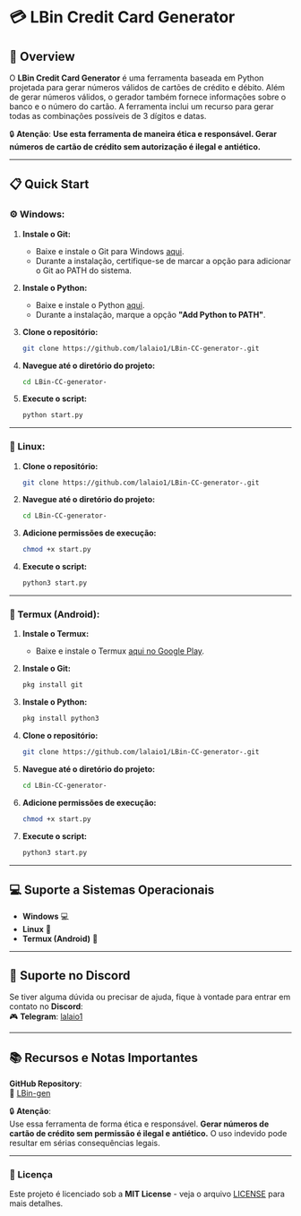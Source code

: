 # 💳 LBin Credit Card Generator

## 🚀 Overview

O **LBin Credit Card Generator** é uma ferramenta baseada em Python projetada para gerar números válidos de cartões de crédito e débito. Além de gerar números válidos, o gerador também fornece informações sobre o banco e o número do cartão. A ferramenta inclui um recurso para gerar todas as combinações possíveis de 3 dígitos e datas.

🔒 **Atenção**: **Use esta ferramenta de maneira ética e responsável. Gerar números de cartão de crédito sem autorização é ilegal e antiético.**

---

## 📋 Quick Start

### ⚙️ Windows:

1. **Instale o Git:**
   - Baixe e instale o Git para Windows [aqui](https://gitforwindows.org/).
   - Durante a instalação, certifique-se de marcar a opção para adicionar o Git ao PATH do sistema.

2. **Instale o Python:**
   - Baixe e instale o Python [aqui](https://www.python.org/downloads/).
   - Durante a instalação, marque a opção **"Add Python to PATH"**.

3. **Clone o repositório:**
   ```bash
   git clone https://github.com/lalaio1/LBin-CC-generator-.git
   ```

4. **Navegue até o diretório do projeto:**
   ```bash
   cd LBin-CC-generator-
   ```

5. **Execute o script:**
   ```bash
   python start.py
   ```

---

### 🐧 Linux:

1. **Clone o repositório:**
   ```bash
   git clone https://github.com/lalaio1/LBin-CC-generator-.git
   ```

2. **Navegue até o diretório do projeto:**
   ```bash
   cd LBin-CC-generator-
   ```

3. **Adicione permissões de execução:**
   ```bash
   chmod +x start.py
   ```

4. **Execute o script:**
   ```bash
   python3 start.py
   ```

---

### 📱 Termux (Android):

1. **Instale o Termux:**
   - Baixe e instale o Termux [aqui no Google Play](https://play.google.com/store/apps/details?id=com.termux).

2. **Instale o Git:**
   ```bash
   pkg install git
   ```

3. **Instale o Python:**
   ```bash
   pkg install python3
   ```

4. **Clone o repositório:**
   ```bash
   git clone https://github.com/lalaio1/LBin-CC-generator-.git
   ```

5. **Navegue até o diretório do projeto:**
   ```bash
   cd LBin-CC-generator-
   ```

6. **Adicione permissões de execução:**
   ```bash
   chmod +x start.py
   ```

7. **Execute o script:**
   ```bash
   python3 start.py
   ```

---

## 💻 Suporte a Sistemas Operacionais

- **Windows** 💻
- **Linux** 🐧
- **Termux (Android)** 📱

---

## 💬 Suporte no Discord

Se tiver alguma dúvida ou precisar de ajuda, fique à vontade para entrar em contato no **Discord**:  
🎮 **Telegram**: [lalaio1](https://t.me/lalaio1)

---

## 📚 Recursos e Notas Importantes

**GitHub Repository**:  
🔗 [LBin-gen](https://github.com/lalaio1/LBin-gen)

🔒 **Atenção**:  
Use essa ferramenta de forma ética e responsável. **Gerar números de cartão de crédito sem permissão é ilegal e antiético.** O uso indevido pode resultar em sérias consequências legais.

---



### 📜 Licença

Este projeto é licenciado sob a **MIT License** - veja o arquivo [LICENSE](LICENSE) para mais detalhes.
